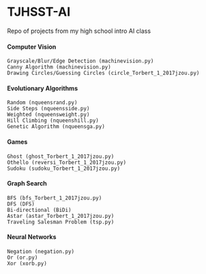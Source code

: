 # TJHSST-AI

Repo of projects from my high school intro AI class

#### Computer Vision
	Grayscale/Blur/Edge Detection (machinevision.py)
	Canny Algorithm (machinevision.py)
	Drawing Circles/Guessing Circles (circle_Torbert_1_2017jzou.py)

#### Evolutionary Algorithms
	Random (nqueensrand.py)
	Side Steps (nqueensside.py)
	Weighted (nqueensweight.py)
	Hill Climbing (nqueenshill.py)
	Genetic Algorithm (nqueensga.py)

#### Games
	Ghost (ghost_Torbert_1_2017jzou.py)
	Othello (reversi_Torbert_1_2017jzou.py)
	Sudoku (sudoku_Torbert_1_2017jzou.py)
	

#### Graph Search 
	BFS (bfs_Torbert_1_2017jzou.py)
	DFS (DFS)
	Bi-directional (BiDi)
	Astar (astar_Torbert_1_2017jzou.py)
	Traveling Salesman Problem (tsp.py)
	

#### Neural Networks
	Negation (negation.py)
	Or (or.py)
	Xor (xorb.py)

	



